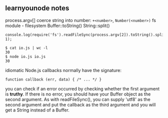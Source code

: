 ## learnyounode notes

process.argv[]
coerce string into number: `+<number>`, `Number(<number>)`
fs module - filesystem
Buffer::toString()
String::split()
    
    console.log(require('fs').readFileSync(process.argv[2]).toString().split("\n").length-1);

    $ cat io.js | wc -l
    30
    $ node io.js io.js 
    30

    
idiomatic Node.js callbacks normally have the signature:

    function callback (err, data) { /* ... */ }

you can check if an error occurred by checking whether the first argument is **truthy**. If there is no error, you should have your Buffer object as the second argument. As with readFileSync(), you can supply 'utf8' as the second argument and put the callback as the third argument and you will get a String instead of a Buffer.


